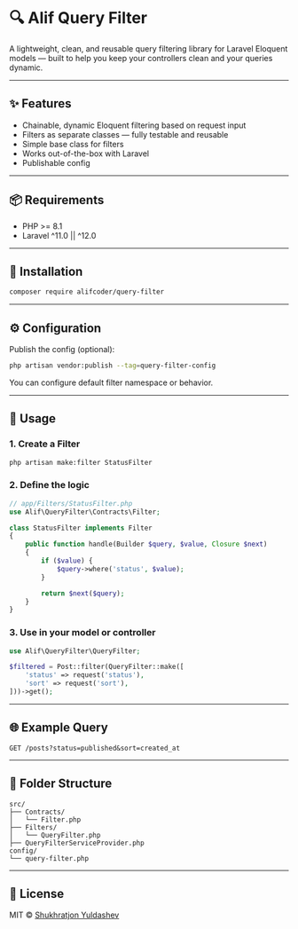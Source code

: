 # 🔍 Alif Query Filter

A lightweight, clean, and reusable query filtering library for Laravel Eloquent models — built to help you keep your controllers clean and your queries dynamic.

---

## ✨ Features

- Chainable, dynamic Eloquent filtering based on request input
- Filters as separate classes — fully testable and reusable
- Simple base class for filters
- Works out-of-the-box with Laravel
- Publishable config

---

## 📦 Requirements

- PHP >= 8.1
- Laravel ^11.0 || ^12.0

---

## 🚀 Installation

```bash
composer require alifcoder/query-filter
```

---

## ⚙️ Configuration

Publish the config (optional):

```bash
php artisan vendor:publish --tag=query-filter-config
```

You can configure default filter namespace or behavior.

---

## 🧱 Usage

### 1. Create a Filter

```bash
php artisan make:filter StatusFilter
```

### 2. Define the logic

```php
// app/Filters/StatusFilter.php
use Alif\QueryFilter\Contracts\Filter;

class StatusFilter implements Filter
{
    public function handle(Builder $query, $value, Closure $next)
    {
        if ($value) {
            $query->where('status', $value);
        }

        return $next($query);
    }
}
```

### 3. Use in your model or controller

```php
use Alif\QueryFilter\QueryFilter;

$filtered = Post::filter(QueryFilter::make([
    'status' => request('status'),
    'sort' => request('sort'),
]))->get();
```

---

## 🌐 Example Query

```http
GET /posts?status=published&sort=created_at
```

---

## 🧩 Folder Structure

```
src/
├── Contracts/
│   └── Filter.php
├── Filters/
│   └── QueryFilter.php
├── QueryFilterServiceProvider.php
config/
└── query-filter.php
```

---

## 📜 License

MIT © [Shukhratjon Yuldashev](https://t.me/alif_coder)
